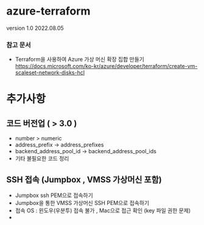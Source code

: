 # azure-terraform

version 1.0 2022.08.05

### 참고 문서
- Terraform을 사용하여 Azure 가상 머신 확장 집합 만들기\
https://docs.microsoft.com/ko-kr/azure/developer/terraform/create-vm-scaleset-network-disks-hcl



# 추가사항
## 코드 버전업 ( > 3.0 )
- number > numeric
- address_prefix → address_prefixes 
- backend_address_pool_id → backend_address_pool_ids
- 기타 불필요한 코드 정리

## SSH 접속 (Jumpbox , VMSS 가상머신 포함)
- Jumpbox ssh PEM으로 접속하기
- Jumpbox을 통한 VMSS 가상머신 SSH PEM으로 접속하기
- 접속 OS : 윈도우(우분투) 접속 불가 , Mac으로 접근 확인 (key 파일 권한 문제)
- 
  

